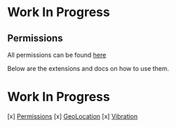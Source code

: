 # Work In Progress

## Permissions
All permissions can be found [here](Permissions.md)

Below are the extensions and docs on how to use them.

# Work In Progress

[x] [Permissions](docs/Permissions.md)
[x] [GeoLocation](docs/GeoLocation.md)
[x] [Vibration](docs/Vibration.md)
